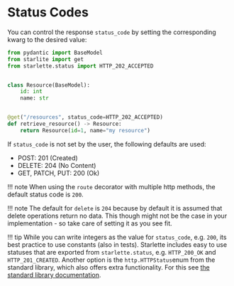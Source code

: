 # Status Codes

You can control the response `status_code` by setting the corresponding kwarg to the desired value:

```python
from pydantic import BaseModel
from starlite import get
from starlette.status import HTTP_202_ACCEPTED


class Resource(BaseModel):
    id: int
    name: str


@get("/resources", status_code=HTTP_202_ACCEPTED)
def retrieve_resource() -> Resource:
    return Resource(id=1, name="my resource")
```

If `status_code` is not set by the user, the following defaults are used:

- POST: 201 (Created)
- DELETE: 204 (No Content)
- GET, PATCH, PUT: 200 (Ok)

<!-- prettier-ignore -->
!!! note
    When using the `route` decorator with multiple http methods, the default status code is `200`.

<!-- prettier-ignore -->
!!! note
    The default for `delete` is `204` because by default it is assumed that delete operations return no data.
    This though might not be the case in your implementation - so take care of setting it as you see fit.

<!-- prettier-ignore -->
!!! tip
    While you can write integers as the value for `status_code`, e.g. `200`, its best practice to use constants (also in
    tests). Starlette includes easy to use statuses that are exported from `starlette.status`, e.g. `HTTP_200_OK`
    and `HTTP_201_CREATED`. Another option is the `http.HTTPStatus`enum from the standard library, which also offers
    extra functionality. For this see [the standard library documentation](https://docs.python.org/3/library/http.html#http.HTTPStatus).
